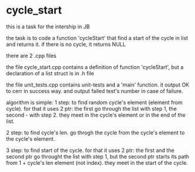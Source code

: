 # cycle_start

  this is a task for the intership in JB

  the task is to code a function 'cycleStart' that find a start of the cycle in list and returns it.
  if there is no cycle, it returns NULL

  there are 2 .cpp files

  the file cycle_start.cpp contains a definition of function 'cycleStart',
  but a declaration of a list struct is in .h file

  the file unit_tests.cpp contains unit-tests and a 'main' function.
  it output OK to cerr in success way.
  and output failed test's number in case of failure.

  algorithm is simple:
  1 step: to find random cycle's element (element from cycle).
          for that it uses 2 ptr: the first go through the list with step 1, the second - with step 2.
          they meet in the cycle's element or in the end of the list.
          
  2 step: to find cycle's len.
          go throgh the cycle from the cycle's element to the cycle's element.

  3 step: to find start of the cycle.
          for that it uses 2 ptr: the first and the second ptr go throught the list with step 1,
          but the second ptr starts its path from 1 + cycle's len element (not index).
          they meet in the start of the cycle.
